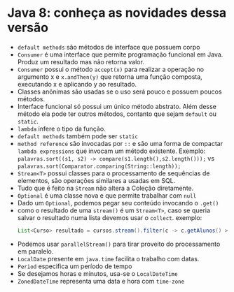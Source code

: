 # Java 8: conheça as novidades dessa versão
- `default methods` são métodos de interface que possuem corpo
- `Consumer` é uma interface que permite programação funcional em Java. Produz um resultado mas não retorna valor.
- `Consumer` possui o método `accept(x)` para realizar a operação no argumento x e `x.andThen(y)` que retorna uma função composta, executando x e aplicando y ao resultado. 
- Classes anônimas são usadas se o uso será pouco e possuem poucos métodos.
- Interface funcional só possui um único método abstrato. Além desse método ela pode ter outros métodos, contanto que sejam `default` ou `static`.
- `lambda` infere o tipo da função.
- `default methods` também pode ser `static`
- `method reference` são invocadas por `::` e são uma forma de compactar `lambda expressions` que invocam um método existente. Exemplo: `palavras.sort((s1, s2) -> compare(s1.length(),s2.length()));` vs `palavras.sort(Comparator.comparing(String::length));`
- `Stream<T>` possui classes para o processamento de sequências de elementos, são operações similares a usadas em SQL.
- Tudo que é feito na `Stream` não altera a Coleção diretamente.
- `Optional` é uma classe nova e que permite trabalhar com `null`
- Dado um `Optional`, podemos pegar seu conteúdo invocando o `.get()`
- como o resultado de uma `stream()` é um `Stream<T>`, caso se queria salvar o resultado numa lista devemos usar o `collect`. exemplo:
    ```java
    List<Curso> resultado = cursos.stream().filter(c -> c.getAlunos() > 100).collect(Collectors.toList());
    ```
- Podemos usar `parallelStream()` para tirar proveito do processamento em paralelo.
- `LocalDate` presente em `java.time` facilita o trabalho com datas.
- `Period` especifica um período de tempo
- Se desejamos horas e minutos, usa-se o `LocalDateTime`
- `ZonedDateTime` representa uma data e hora com `time-zone`